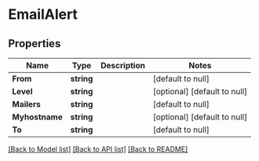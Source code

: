 # EmailAlert

## Properties
Name | Type | Description | Notes
------------ | ------------- | ------------- | -------------
**From** | **string** |  | [default to null]
**Level** | **string** |  | [optional] [default to null]
**Mailers** | **string** |  | [default to null]
**Myhostname** | **string** |  | [optional] [default to null]
**To** | **string** |  | [default to null]

[[Back to Model list]](../README.md#documentation-for-models) [[Back to API list]](../README.md#documentation-for-api-endpoints) [[Back to README]](../README.md)


